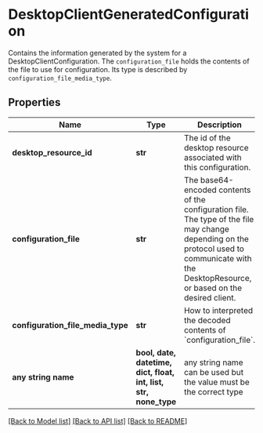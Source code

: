 # DesktopClientGeneratedConfiguration

Contains the information generated by the system for a DesktopClientConfiguration. The `configuration_file` holds the contents of the file to use for configuration. Its type is described by `configuration_file_media_type`. 

## Properties
Name | Type | Description | Notes
------------ | ------------- | ------------- | -------------
**desktop_resource_id** | **str** | The id of the desktop resource associated with this configuration. | 
**configuration_file** | **str** | The base64-encoded contents of the configuration file. The type of the file may change depending on the protocol used to communicate with the DesktopResource, or based on the desired client.  | 
**configuration_file_media_type** | **str** | How to interpreted the decoded contents of &#x60;configuration_file&#x60;. | 
**any string name** | **bool, date, datetime, dict, float, int, list, str, none_type** | any string name can be used but the value must be the correct type | [optional]

[[Back to Model list]](../README.md#documentation-for-models) [[Back to API list]](../README.md#documentation-for-api-endpoints) [[Back to README]](../README.md)


